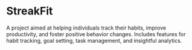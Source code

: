 # StreakFit
A project aimed at helping individuals track their habits, improve productivity, and foster positive behavior changes. Includes features for habit tracking, goal setting, task management, and insightful analytics.
